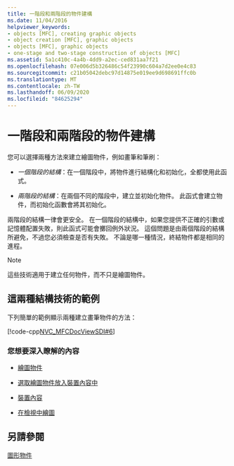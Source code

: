 ```yaml
---
title: 一階段和兩階段的物件建構
ms.date: 11/04/2016
helpviewer_keywords:
- objects [MFC], creating graphic objects
- object creation [MFC], graphic objects
- objects [MFC], graphic objects
- one-stage and two-stage construction of objects [MFC]
ms.assetid: 5a1c410c-4a4b-4dd9-a2ec-ced831aa7f21
ms.openlocfilehash: 07e006d5b326486c54f23990c604a7d2ee0e4c83
ms.sourcegitcommit: c21b05042debc97d14875e019ee9d698691ffc0b
ms.translationtype: MT
ms.contentlocale: zh-TW
ms.lasthandoff: 06/09/2020
ms.locfileid: "84625294"
---
```

# <a name="one-stage-and-two-stage-construction-of-objects"></a>一階段和兩階段的物件建構

您可以選擇兩種方法來建立繪圖物件，例如畫筆和筆刷：

- *一個階段的結構*：在一個階段中，將物件進行結構化和初始化，全都使用此函式。

- *兩階段的結構*：在兩個不同的階段中，建立並初始化物件。 此函式會建立物件，而初始化函數會將其初始化。

兩階段的結構一律會更安全。 在一個階段的結構中，如果您提供不正確的引數或記憶體配置失敗，則此函式可能會擲回例外狀況。 這個問題是由兩個階段的結構所避免，不過您必須檢查是否有失敗。 不論是哪一種情況，終結物件都是相同的進程。

> [!NOTE]
> 這些技術適用于建立任何物件，而不只是繪圖物件。

## <a name="example-of-both-construction-techniques"></a>這兩種結構技術的範例

下列簡單的範例顯示兩種建立畫筆物件的方法：

[!code-cpp[NVC_MFCDocViewSDI#6](codesnippet/cpp/one-stage-and-two-stage-construction-of-objects_1.cpp)]

### <a name="what-do-you-want-to-know-more-about"></a>您想要深入瞭解的內容

- [繪圖物件](graphic-objects.md)

- [選取繪圖物件放入裝置內容中](selecting-a-graphic-object-into-a-device-context.md)

- [裝置內容](device-contexts.md)

- [在檢視中繪圖](drawing-in-a-view.md)

## <a name="see-also"></a>另請參閱

[圖形物件](graphic-objects.md)
